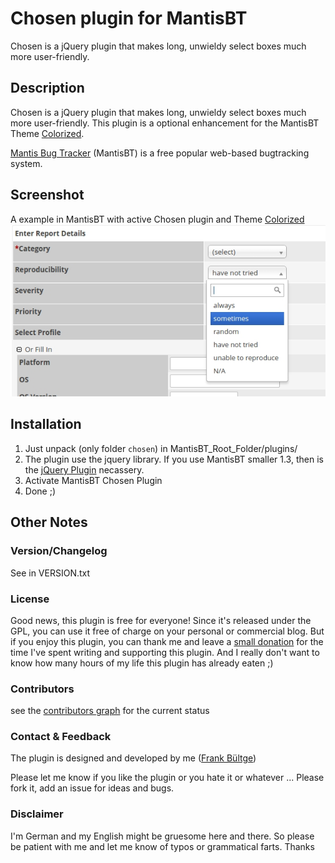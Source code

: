 # Chosen plugin for MantisBT
Chosen is a jQuery plugin that makes long, unwieldy select boxes much more user-friendly.

## Description
Chosen is a jQuery plugin that makes long, unwieldy select boxes much more user-friendly. This plugin is a optional enhancement for the MantisBT Theme [Colorized](https://github.com/bueltge/MantisBT-Colorized).

[Mantis Bug Tracker](http://www.mantisbt.org/) (MantisBT) is a free popular web-based bugtracking system.

## Screenshot
A example in MantisBT with active Chosen plugin and Theme [Colorized](https://github.com/bueltge/MantisBT-Colorized)
![Screenshot on a mantis install](./screenshot-1.png)

## Installation
 1. Just unpack (only folder `chosen`) in MantisBT_Root_Folder/plugins/
 2. The plugin use the jquery library. If you use MantisBT smaller 1.3, then is the [jQuery Plugin](https://github.com/mantisbt-plugins/jquery) necassery.
 3. Activate MantisBT Chosen Plugin
 4. Done ;)

## Other Notes
### Version/Changelog
See in VERSION.txt

### License
Good news, this plugin is free for everyone! Since it's released under the GPL, you can use it free of charge on your personal or commercial blog. But if you enjoy this plugin, you can thank me and leave a [small donation](http://bueltge.de/wunschliste/ "Wishliste and Donate") for the time I've spent writing and supporting this plugin. And I really don't want to know how many hours of my life this plugin has already eaten ;)

### Contributors
see the [contributors graph](https://github.com/bueltge/Chosen-for-MantisBT/graphs/contributors) for the current status

### Contact & Feedback
The plugin is designed and developed by me ([Frank Bültge](http://bueltge.de))

Please let me know if you like the plugin or you hate it or whatever ... Please fork it, add an issue for ideas and bugs.

### Disclaimer
I'm German and my English might be gruesome here and there. So please be patient with me and let me know of typos or grammatical farts. Thanks
